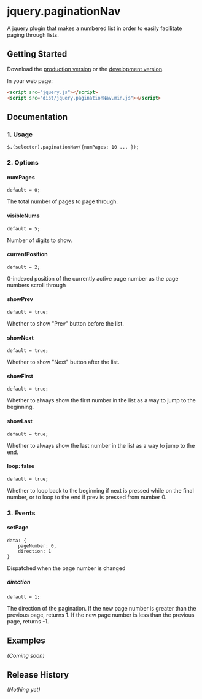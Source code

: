 # jquery.paginationNav

A jquery plugin that makes a numbered list in order to easily facilitate paging through lists.

## Getting Started
Download the [production version][min] or the [development version][max].

[min]: https://raw.github.com/gunderson/jquery.paginationNav/master/dist/jquery.paginationNav.min.js
[max]: https://raw.github.com/gunderson/jquery.paginationNav/master/dist/jquery.paginationNav.js

In your web page:

```html
<script src="jquery.js"></script>
<script src="dist/jquery.paginationNav.min.js"></script>
```

## Documentation

### 1. Usage

    $.(selector).paginationNav({numPages: 10 ... });

### 2. Options

#### numPages

    default = 0;

The total number of pages to page through.


#### visibleNums

    default = 5;

Number of digits to show.

#### currentPosition

    default = 2;

0-indexed position of the currently active page number as the page numbers scroll through

#### showPrev

	default = true;

Whether to show "Prev" button before the list.

#### showNext

	default = true;

Whether to show "Next" button after the list.

#### showFirst

	default = true;

Whether to always show the first number in the list as a way to jump to the beginning.

#### showLast

	default = true;

Whether to always show the last number in the list as a way to jump to the end.

#### loop: false

	default = true;

Whether to loop back to the beginning if next is pressed while on the final number, or to loop to the end if prev is pressed from number 0.

### 3. Events

#### setPage

	data: {
		pageNumber: 0,
		direction: 1
	}

Dispatched when the page number is changed

##### direction

    default = 1;

The direction of the pagination. If the new page number is greater than the previous page, returns 1. If the new page number is less than the previous page, returns -1.



## Examples
_(Coming soon)_

## Release History
_(Nothing yet)_
